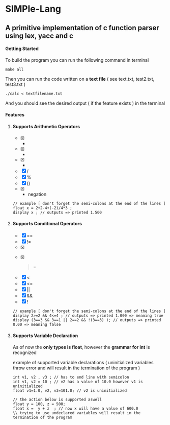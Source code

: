 # SIMPle-Lang
## A primitive implementation of c function parser using lex, yacc and c

#### Getting Started

To build the program you can run the following command in terminal
``` 
make all
```
Then you can run the code written on a **text file** ( see  text.txt, test2.txt, test3.txt ) 
``` 
./calc < textfilename.txt
```
And you should see the desired output ( if the feature exists ) in the terminal 

#### Features

1. #### Supports Arithmetic Operators
   - [x] +
   - [x] -
   - [x] *
   - [x] /
   - [x] %
   - [x] ()
   - [x] - negation
   ```
   // example [ don't forget the semi-colons at the end of the lines ] 
   float x = 2+2-4+(-2)/4*3 ; 
   display x ; // outputs => printed 1.500
   ```
2. #### Supports Conditional Operators
   - [x] ==
   - [x] !=
   - [x] >
   - [x] >=
   - [x] <
   - [x] <=
   - [x] ||
   - [x] && 
   - [x] !
   
   ```
   // example [ don't forget the semi-colons at the end of the lines ] 
   display 2>=2 && 4<=4 ; // outputs => printed 1.000 => meaning true
   display (3==3 && 3==1 || 2==2 && !(3==3) ); // outputs => printed 0.00 => meaning false
   ```
   
3. #### Supports Variable Declaration 
   As of now the **only types is float**,
   however the **grammar for int** is recognized
   
   example of supported variable declarations ( uninitialized variables throw error and will result in the termination of the program ) 
   ```
   int v1, v2 , v3 ; // has to end line with semicolon 
   int v1, v2 = 10 ; // v2 has a value of 10.0 however v1 is uninitialized
   float v1=1.0, v2, v3=101.0; // v2 is uninitialized
   
   // the action below is supported aswell 
   float y = 100, z = 500; 
   float x =  y + z  ; // now x will have a value of 600.0 
   \\ trying to use undeclared variables will result in the termination of the program 
   ```
   
   
   

